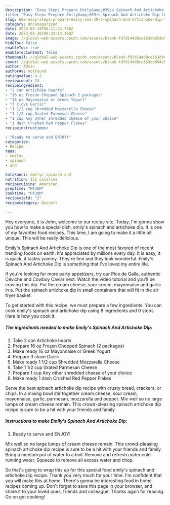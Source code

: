 ```yaml
---
description: "Easy Steps Prepare Emily&amp;#39;s Spinach And Artichoke Dip the Very Delicious"
title: "Easy Steps Prepare Emily&amp;#39;s Spinach And Artichoke Dip the Very Delicious"
slug: 602-easy-steps-prepare-emily-and-39-s-spinach-and-artichoke-dip-the-very-delicious
category: Uncategorized
date: 2023-04-19T06:11:23.788Z
date: 2023-05-26T08:33:14.108Z
image: //global-web-assets.cpcdn.com/assets/blank-fd7d144d8ce163db654e5a02c40b08a2775adb7897d16e4062681dc7e1b2800f.png
hideToc: false
enableToc: true
enableTocContent: false
thumbnail: //global-web-assets.cpcdn.com/assets/blank-fd7d144d8ce163db654e5a02c40b08a2775adb7897d16e4062681dc7e1b2800f.png
cover: //global-web-assets.cpcdn.com/assets/blank-fd7d144d8ce163db654e5a02c40b08a2775adb7897d16e4062681dc7e1b2800f.png
author: Admin
authorAv: notfound
ratingvalue: 4.2
reviewcount: 24
recipeingredient:
- "2 can Artichoke hearts"
- "16 oz Frozen Chopped Spinach 2 packages"
- "16 oz Mayonnaise or Greek Yogurt"
- "3 clove Garlic"
- "1 1/2 cup Shredded Mozzarella Cheese"
- "1 1/2 cup Grated Parmesan Cheese"
- "1 cup Any other shredded cheese of your choice"
- "1 dash Crushed Red Pepper Flakes"
recipeinstructions:

- "Ready to serve and ENJOY!"
categories:
- Recipe
tags:
- emilys
- spinach
- and

katakunci: emilys spinach and 
nutrition: 151 calories
recipecuisine: American
preptime: "PT36M"
cooktime: "PT30M"
recipeyield: "2"
recipecategory: Dessert

---
```



Hey everyone, it is John, welcome to our recipe site. Today, I'm gonna show you how to make a special dish, emily&#39;s spinach and artichoke dip. It is one of my favorites food recipes. This time, I am going to make it a little bit unique. This will be really delicious.

Emily&#39;s Spinach And Artichoke Dip is one of the most favored of recent trending foods on earth. It's appreciated by millions every day. It is easy, it is quick, it tastes yummy. They're fine and they look wonderful. Emily&#39;s Spinach And Artichoke Dip is something that I've loved my entire life.

If you&#39;re looking for more party appetizers, try our Pico de Gallo, authentic Ceviche and Cowboy Caviar next. Watch the video tutorial and you&#39;ll be craving this dip. Put the cream cheese, sour cream, mayonnaise and garlic in a. Put the spinach artichoke dip in small containers that will fit in the air fryer basket.


To get started with this recipe, we must prepare a few ingredients. You can cook emily&#39;s spinach and artichoke dip using 8 ingredients and 0 steps. Here is how you cook it.

<!--inarticleads1-->

##### The ingredients needed to make Emily&#39;s Spinach And Artichoke Dip:

1. Take 2 can Artichoke hearts
1. Prepare 16 oz Frozen Chopped Spinach (2 packages)
1. Make ready 16 oz Mayonnaise or Greek Yogurt
1. Prepare 3 clove Garlic
1. Make ready 1 1/2 cup Shredded Mozzarella Cheese
1. Take 1 1/2 cup Grated Parmesan Cheese
1. Prepare 1 cup Any other shredded cheese of your choice
1. Make ready 1 dash Crushed Red Pepper Flakes


Serve the best spinach artichoke dip recipe with crusty bread, crackers, or chips. In a mixing bowl stir together cream cheese, sour cream, mayonnaise, garlic, parmesan, mozzarella and pepper. Mix well so no large lumps of cream cheese remain. This crowd-pleasing spinach artichoke dip recipe is sure to be a hit with your friends and family. 

<!--inarticleads2-->

##### Instructions to make Emily&#39;s Spinach And Artichoke Dip:


1. Ready to serve and ENJOY!

Mix well so no large lumps of cream cheese remain. This crowd-pleasing spinach artichoke dip recipe is sure to be a hit with your friends and family. Bring a medium pot of water to a boil. Remove and refresh under cold running water. Squeeze to remove all excess water and chop. 

So that's going to wrap this up for this special food emily&#39;s spinach and artichoke dip recipe. Thank you very much for your time. I'm confident that you will make this at home. There's gonna be interesting food in home recipes coming up. Don't forget to save this page in your browser, and share it to your loved ones, friends and colleague. Thanks again for reading. Go on get cooking!
